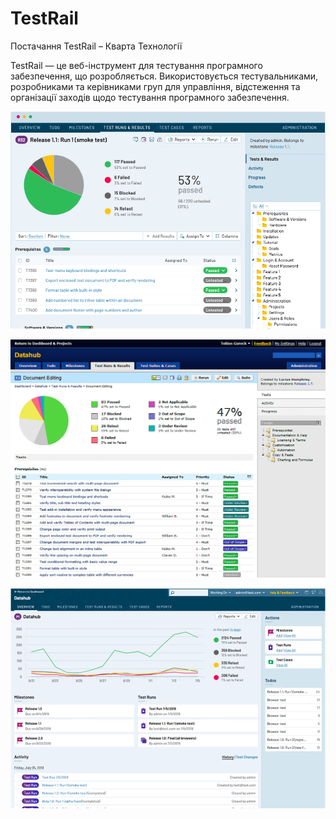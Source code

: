 # TestRail

Постачання TestRail – Кварта Технології

TestRail — це веб-інструмент для тестування програмного забезпечення, що розробляється. Використовується тестувальниками, розробниками та керівниками груп для управління, відстеження та організації заходів щодо тестування програмного забезпечення.

![TestRail1](https://github.com/DariaStavytska/TestRail/blob/main/TestRail1.png)

![TestRail2](https://github.com/DariaStavytska/TestRail/blob/main/TestRail2.png)

![TestRail3](https://github.com/DariaStavytska/TestRail/blob/main/TestRail3.png)


